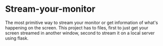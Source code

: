 # Stream-your-monitor
The most primitive way to stream your monitor or get information of what's happening on the screen. This project has to files, first to just get your screen streamed in another window, second to stream it on a local server using flask.
